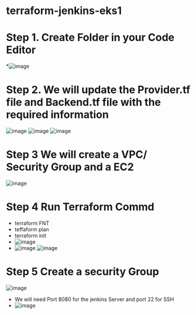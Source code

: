 # terraform-jenkins-eks1

# Step 1. Create Folder in your Code Editor
*![image](https://github.com/rogerbarrow/terraform-jenkins-eks1/assets/46138186/1f13528c-5cd3-467c-8e86-cb555b98e02c)
# Step 2. We will update the Provider.tf file and Backend.tf file with the required information
![image](https://github.com/rogerbarrow/terraform-jenkins-eks1/assets/46138186/bdbec8bc-25a9-4763-b91e-0aee41a4878e)
![image](https://github.com/rogerbarrow/terraform-jenkins-eks1/assets/46138186/cbccc8b5-2bc2-4b65-9d03-e2da186993a9)
![image](https://github.com/rogerbarrow/terraform-jenkins-eks1/assets/46138186/852bdd48-5484-43c5-8723-f147b0807f31)
# Step 3 We will create a VPC/ Security Group and a EC2
![image](https://github.com/rogerbarrow/terraform-jenkins-eks1/assets/46138186/2e1258b8-2784-4658-9150-5a86feea571e)
# Step 4 Run Terraform Commd
* terraform FNT
* teffaform plan
* terraform init
* ![image](https://github.com/rogerbarrow/terraform-jenkins-eks1/assets/46138186/691fae73-cde9-49ca-be42-548ea200f00b)
* ![image](https://github.com/rogerbarrow/terraform-jenkins-eks1/assets/46138186/aa1cd97b-472d-4770-b7eb-b14c386e2f6a)
  ![image](https://github.com/rogerbarrow/terraform-jenkins-eks1/assets/46138186/27e36a0d-0489-4f00-9bc8-8065d2954f5b)
# Step 5 Create a security Group
![image](https://github.com/rogerbarrow/terraform-jenkins-eks1/assets/46138186/c944afb5-fb47-4109-840f-751ba77a6571)
 * We will need Port 8080 for the jenkins Server and port 22 for SSH
 * ![image](https://github.com/rogerbarrow/terraform-jenkins-eks1/assets/46138186/f833c59b-9be4-48bc-a3ab-b0f7c3077ad2)

